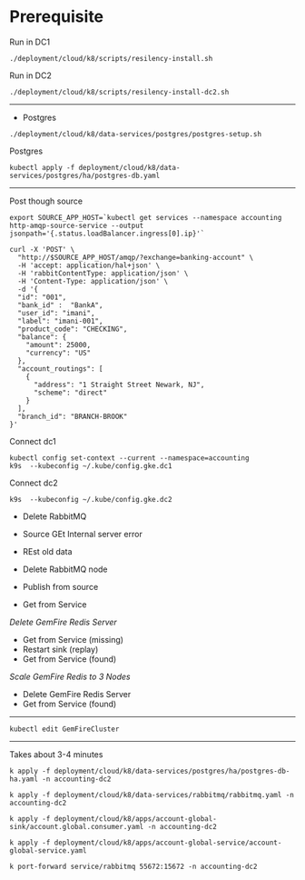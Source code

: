 # Prerequisite

Run in DC1

```shell
./deployment/cloud/k8/scripts/resilency-install.sh
```

Run in DC2

```shell
./deployment/cloud/k8/scripts/resilency-install-dc2.sh
```
-------------------
- Postgres

```shell
./deployment/cloud/k8/data-services/postgres/postgres-setup.sh
```

Postgres
```shell 
kubectl apply -f deployment/cloud/k8/data-services/postgres/ha/postgres-db.yaml
```

------------------

Post though source

```shell
export SOURCE_APP_HOST=`kubectl get services --namespace accounting  http-amqp-source-service --output jsonpath='{.status.loadBalancer.ingress[0].ip}'`
```

```shell
curl -X 'POST' \
  "http://$SOURCE_APP_HOST/amqp/?exchange=banking-account" \
  -H 'accept: application/hal+json' \
  -H 'rabbitContentType: application/json' \
  -H 'Content-Type: application/json' \
  -d '{
  "id": "001",
  "bank_id" :  "BankA",
  "user_id": "imani",
  "label": "imani-001",
  "product_code": "CHECKING",
  "balance": {
    "amount": 25000,
    "currency": "US"
  },
  "account_routings": [
    {
      "address": "1 Straight Street Newark, NJ",
      "scheme": "direct"
    }
  ],
  "branch_id": "BRANCH-BROOK"
}'
```

Connect dc1
```shell
kubectl config set-context --current --namespace=accounting
k9s  --kubeconfig ~/.kube/config.gke.dc1
```

Connect dc2
```shell
k9s  --kubeconfig ~/.kube/config.gke.dc2
```

- Delete RabbitMQ
- Source GEt Internal server error
- REst old data



- Delete RabbitMQ node
- Publish from source
- Get from Service

*Delete GemFire Redis Server*

- Get from Service (missing)
- Restart sink (replay)
- Get from Service (found)

*Scale GemFire Redis to 3 Nodes*
- Delete GemFire Redis Server
- Get from Service (found)


----------------

```shell
kubectl edit GemFireCluster
```

------------

Takes about 3-4 minutes
```shell
k apply -f deployment/cloud/k8/data-services/postgres/ha/postgres-db-ha.yaml -n accounting-dc2
```

```shell
k apply -f deployment/cloud/k8/data-services/rabbitmq/rabbitmq.yaml -n accounting-dc2
```



```shell
k apply -f deployment/cloud/k8/apps/account-global-sink/account.global.consumer.yaml -n accounting-dc2
```

```shell
k apply -f deployment/cloud/k8/apps/account-global-service/account-global-service.yaml
```


```shell
k port-forward service/rabbitmq 55672:15672 -n accounting-dc2
```
